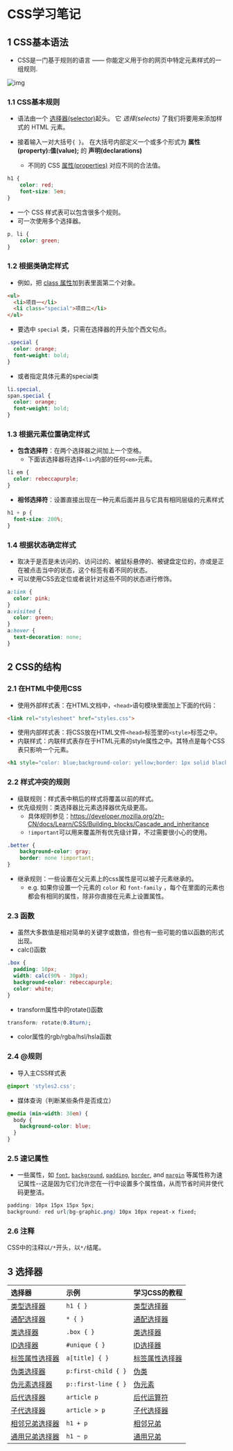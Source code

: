 # CSS学习笔记

## 1 CSS基本语法

- CSS是一门基于规则的语言 —— 你能定义用于你的网页中特定元素样式的一组规则.

![img](https://mdn.mozillademos.org/files/11781/rendering.svg)

### 1.1 CSS基本规则

- 语法由一个 [选择器(selector)](https://developer.mozilla.org/zh-CN/docs/Glossary/CSS_Selector)起头。 它 *选择(selects)* 了我们将要用来添加样式的 HTML 元素。

- 接着输入一对大括号`{ }`。 在大括号内部定义一个或多个形式为 **属性(property):值(value);** 的 **声明(declarations)**
  - 不同的 CSS [属性(properties)](https://developer.mozilla.org/en-US/docs/Glossary/property/CSS) 对应不同的合法值。

```css
h1 {
    color: red;
    font-size: 5em;
}
```

- 一个 CSS 样式表可以包含很多个规则。
- 可一次使用多个选择器。

```css
p, li {
    color: green;
}
```

### 1.2 根据类确定样式

- 例如，把 [class 属性](https://developer.mozilla.org/en-US/docs/Web/HTML/Global_attributes/class)加到表里面第二个对象。

```html
<ul>
  <li>项目一</li>
  <li class="special">项目二</li>
</ul>
```

- 要选中 `special` 类，只需在选择器的开头加个西文句点。

```css
.special {
  color: orange;
  font-weight: bold;
}
```

- 或者指定具体元素的special类

```css
li.special,
span.special {
  color: orange;
  font-weight: bold;
}
```

### 1.3 根据元素位置确定样式

- **包含选择符**：在两个选择器之间加上一个空格。
  - 下面该选择器将选择`<li>`内部的任何`<em>`元素。

```css
li em {
  color: rebeccapurple;
}
```

- **相邻选择符**：设置直接出现在一种元素后面并且与它具有相同层级的元素样式

```css
h1 + p {
  font-size: 200%;
}
```

### 1.4 根据状态确定样式

- 取决于是否是未访问的、访问过的、被鼠标悬停的、被键盘定位的，亦或是正在被点击当中的状态，这个标签有着不同的状态。
- 可以使用CSS去定位或者说针对这些不同的状态进行修饰。

```css
a:link {
  color: pink;
}
a:visited {
  color: green;
}
a:hover {
  text-decoration: none;
}
```



## 2 CSS的结构

### 2.1 在HTML中使用CSS

- 使用外部样式表：在HTML文档中，`<head>`语句模块里面加上下面的代码：

```html
<link rel="stylesheet" href="styles.css">
```

- 使用内部样式表：将CSS放在HTML文件`<head>`标签里的`<style>`标签之中。
- 内联样式：内联样式表存在于HTML元素的style属性之中。其特点是每个CSS表只影响一个元素。

```html
<h1 style="color: blue;background-color: yellow;border: 1px solid black;">Hello World!</h1>
```

### 2.2 样式冲突的规则

- 级联规则：样式表中稍后的样式将覆盖以前的样式。
- 优先级规则：类选择器比元素选择器优先级更高。
  - 具体规则参见：https://developer.mozilla.org/zh-CN/docs/Learn/CSS/Building_blocks/Cascade_and_inheritance
  - `!important`可以用来覆盖所有优先级计算，不过需要很小心的使用。

```css
.better {
    background-color: gray;
    border: none !important;
}
```

- 继承规则：一些设置在父元素上的css属性是可以被子元素继承的。
  - e.g. 如果你设置一个元素的 `color` 和 `font-family` ，每个在里面的元素也都会有相同的属性，除非你直接在元素上设置属性。



### 2.3 函数

- 虽然大多数值是相对简单的关键字或数值，但也有一些可能的值以函数的形式出现。
- calc()函数

```css
.box {
  padding: 10px;
  width: calc(90% - 30px);
  background-color: rebeccapurple;
  color: white;
}
```

- transform属性中的rotate()函数

```css
transform: rotate(0.8turn);
```

- color属性的rgb/rgba/hsl/hsla函数

### 2.4 @规则

- 导入主CSS样式表

```css
@import 'styles2.css';
```

- 媒体查询（判断某些条件是否成立）

```css
@media (min-width: 30em) {
  body {
    background-color: blue;
  }
}
```

### 2.5 速记属性

- 一些属性，如 [`font`](https://developer.mozilla.org/zh-CN/docs/Web/CSS/font), [`background`](https://developer.mozilla.org/zh-CN/docs/Web/CSS/background), [`padding`](https://developer.mozilla.org/zh-CN/docs/Web/CSS/padding), [`border`](https://developer.mozilla.org/zh-CN/docs/Web/CSS/border), and [`margin`](https://developer.mozilla.org/zh-CN/docs/Web/CSS/margin) 等属性称为速记属性--这是因为它们允许您在一行中设置多个属性值，从而节省时间并使代码更整洁。

```css
padding: 10px 15px 15px 5px;
background: red url(bg-graphic.png) 10px 10px repeat-x fixed;
```

### 2.6 注释

CSS中的注释以`/*`开头，以`*/`结尾。



## 3 选择器

| 选择器                                                       | 示例                | 学习CSS的教程                                                |
| :----------------------------------------------------------- | :------------------ | :----------------------------------------------------------- |
| [类型选择器](https://developer.mozilla.org/zh-CN/docs/Web/CSS/Type_selectors) | `h1 { }`            | [类型选择器](https://developer.mozilla.org/zh-CN/docs/user:chrisdavidmills/CSS_Learn/CSS_Selectors/Type_Class_and_ID_Selectors#Type_selectors) |
| [通配选择器](https://developer.mozilla.org/zh-CN/docs/Web/CSS/Universal_selectors) | `* { }`             | [通配选择器](https://developer.mozilla.org/zh-CN/docs/user:chrisdavidmills/CSS_Learn/CSS_Selectors/Type_Class_and_ID_Selectors#The_universal_selector) |
| [类选择器](https://developer.mozilla.org/zh-CN/docs/Web/CSS/Class_selectors) | `.box { }`          | [类选择器](https://developer.mozilla.org/zh-CN/docs/user:chrisdavidmills/CSS_Learn/CSS_Selectors/Type_Class_and_ID_Selectors#Class_selectors) |
| [ID选择器](https://developer.mozilla.org/zh-CN/docs/Web/CSS/ID_selectors) | `#unique { }`       | [ID选择器](https://developer.mozilla.org/zh-CN/docs/user:chrisdavidmills/CSS_Learn/CSS_Selectors/Type_Class_and_ID_Selectors#ID_Selectors) |
| [标签属性选择器](https://developer.mozilla.org/zh-CN/docs/Web/CSS/Attribute_selectors) | `a[title] { }`      | [标签属性选择器](https://developer.mozilla.org/zh-CN/docs/User:chrisdavidmills/CSS_Learn/CSS_Selectors/Attribute_selectors) |
| [伪类选择器](https://developer.mozilla.org/zh-CN/docs/Web/CSS/Pseudo-classes) | `p:first-child { }` | [伪类](https://developer.mozilla.org/zh-CN/docs/User:chrisdavidmills/CSS_Learn/CSS_Selectors/Pseuso-classes_and_Pseudo-elements#What_is_a_pseudo-class) |
| [伪元素选择器](https://developer.mozilla.org/zh-CN/docs/Web/CSS/Pseudo-elements) | `p::first-line { }` | [伪元素](https://developer.mozilla.org/zh-CN/docs/User:chrisdavidmills/CSS_Learn/CSS_Selectors/Pseuso-classes_and_Pseudo-elements#What_is_a_pseudo-element) |
| [后代选择器](https://developer.mozilla.org/zh-CN/docs/Web/CSS/Descendant_combinator) | `article p`         | [后代运算符](https://developer.mozilla.org/zh-CN/docs/User:chrisdavidmills/CSS_Learn/CSS_Selectors/Combinators#Descendant_Selector) |
| [子代选择器](https://developer.mozilla.org/zh-CN/docs/Web/CSS/Child_combinator) | `article > p`       | [子代选择器](https://developer.mozilla.org/zh-CN/docs/User:chrisdavidmills/CSS_Learn/CSS_Selectors/Combinators#Child_combinator) |
| [相邻兄弟选择器](https://developer.mozilla.org/zh-CN/docs/Web/CSS/Adjacent_sibling_combinator) | `h1 + p`            | [相邻兄弟](https://developer.mozilla.org/zh-CN/docs/User:chrisdavidmills/CSS_Learn/CSS_Selectors/Combinators#Adjacent_sibling) |
| [通用兄弟选择器](https://developer.mozilla.org/zh-CN/docs/Web/CSS/General_sibling_combinator) | `h1 ~ p`            | [通用兄弟](https://developer.mozilla.org/zh-CN/docs/User:chrisdavidmills/CSS_Learn/CSS_Selectors/Combinators#General_sibling) |